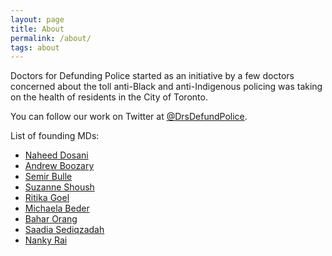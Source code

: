 ```yaml
---
layout: page
title: About
permalink: /about/
tags: about
---
```


Doctors for Defunding Police started as an initiative by a few doctors concerned about the toll anti-Black and anti-Indigenous policing was taking on the health of residents in the City of Toronto.

You can follow our work on Twitter at [@DrsDefundPolice](https://twitter.com/DrsDefundPolice).

List of founding MDs:

- [Naheed Dosani](https://twitter.com/NaheedD)
- [Andrew Boozary](https://twitter.com/drandrewb)
- [Semir Bulle](https://twitter.com/SemirBulle)
- [Suzanne Shoush](https://www.dfcm.utoronto.ca/news/first-indigenous-health-lead-part-department%E2%80%99s-response-truth-and-reconciliation-commission)
- [Ritika Goel](https://twitter.com/RitikaGoelTO)
- [Michaela Beder](https://twitter.com/Michaela416)
- [Bahar Orang](https://twitter.com/baharoh)
- [Saadia Sediqzadah](https://twitter.com/saadia_sediq)
- [Nanky Rai](https://twitter.com/NankyRai)
